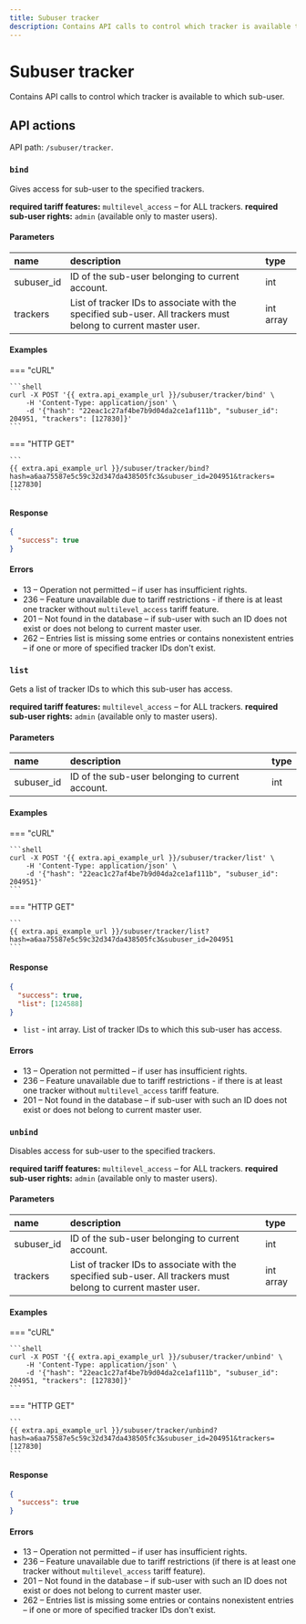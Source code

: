 ```yaml
---
title: Subuser tracker
description: Contains API calls to control which tracker is available to which sub-user.
---
```


# Subuser tracker

Contains API calls to control which tracker is available to which sub-user.


## API actions

API path: `/subuser/tracker`.

### `bind`

Gives access for sub-user to the specified trackers.

**required tariff features:** `multilevel_access` – for ALL trackers.
**required sub-user rights:** `admin` (available only to master users).

#### Parameters

| name       | description                                                                                                    | type      |
|:-----------|:---------------------------------------------------------------------------------------------------------------|:----------|
| subuser_id | ID of the sub-user belonging to current account.                                                               | int       |
| trackers   | List of tracker IDs to associate with the specified sub-user. All trackers must belong to current master user. | int array |

#### Examples

=== "cURL"

    ```shell
    curl -X POST '{{ extra.api_example_url }}/subuser/tracker/bind' \
        -H 'Content-Type: application/json' \
        -d '{"hash": "22eac1c27af4be7b9d04da2ce1af111b", "subuser_id": 204951, "trackers": [127830]}'
    ```
    
=== "HTTP GET"

    ```
    {{ extra.api_example_url }}/subuser/tracker/bind?hash=a6aa75587e5c59c32d347da438505fc3&subuser_id=204951&trackers=[127830]
    ```

#### Response

```json
{
  "success": true
}
```

#### Errors

* 13 – Operation not permitted – if user has insufficient rights.
* 236 – Feature unavailable due to tariff restrictions - if there is at least one tracker without `multilevel_access` tariff feature.
* 201 – Not found in the database – if sub-user with such an ID does not exist or does not belong to current master user.
* 262 – Entries list is missing some entries or contains nonexistent entries – if one or more of specified tracker IDs don't exist.


### `list`

Gets a list of tracker IDs to which this sub-user has access.

**required tariff features:** `multilevel_access` – for ALL trackers.
**required sub-user rights:** `admin` (available only to master users).

#### Parameters

| name       | description                                      | type |
|:-----------|:-------------------------------------------------|:-----|
| subuser_id | ID of the sub-user belonging to current account. | int  |

#### Examples

=== "cURL"

    ```shell
    curl -X POST '{{ extra.api_example_url }}/subuser/tracker/list' \
        -H 'Content-Type: application/json' \
        -d '{"hash": "22eac1c27af4be7b9d04da2ce1af111b", "subuser_id": 204951}'
    ```
    
=== "HTTP GET"

    ```
    {{ extra.api_example_url }}/subuser/tracker/list?hash=a6aa75587e5c59c32d347da438505fc3&subuser_id=204951
    ```

#### Response

```json
{
  "success": true,
  "list": [124588]
}
```

* `list` - int array. List of tracker IDs to which this sub-user has access.

#### Errors

* 13 – Operation not permitted – if user has insufficient rights.
* 236 – Feature unavailable due to tariff restrictions - if there is at least one tracker without `multilevel_access` tariff feature.
* 201 – Not found in the database – if sub-user with such an ID does not exist or does not belong to current master user.


### `unbind`

Disables access for sub-user to the specified trackers.

**required tariff features:** `multilevel_access` – for ALL trackers.
**required sub-user rights:** `admin` (available only to master users).

#### Parameters

| name       | description                                                                                                    | type      |
|:-----------|:---------------------------------------------------------------------------------------------------------------|:----------|
| subuser_id | ID of the sub-user belonging to current account.                                                               | int       |
| trackers   | List of tracker IDs to associate with the specified sub-user. All trackers must belong to current master user. | int array |

#### Examples

=== "cURL"

    ```shell
    curl -X POST '{{ extra.api_example_url }}/subuser/tracker/unbind' \
        -H 'Content-Type: application/json' \
        -d '{"hash": "22eac1c27af4be7b9d04da2ce1af111b", "subuser_id": 204951, "trackers": [127830]}'
    ```
    
=== "HTTP GET"

    ```
    {{ extra.api_example_url }}/subuser/tracker/unbind?hash=a6aa75587e5c59c32d347da438505fc3&subuser_id=204951&trackers=[127830]
    ```

#### Response

```json
{
  "success": true
}
```

#### Errors

* 13 – Operation not permitted – if user has insufficient rights.
* 236 – Feature unavailable due to tariff restrictions (if there is at least one tracker without `multilevel_access` tariff feature).
* 201 – Not found in the database – if sub-user with such an ID does not exist or does not belong to current master user.
* 262 – Entries list is missing some entries or contains nonexistent entries – if one or more of specified tracker IDs don't exist.
